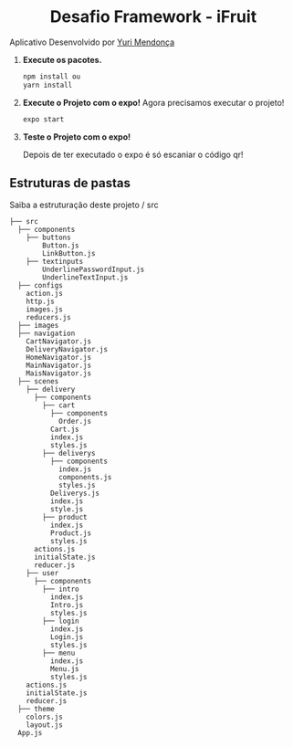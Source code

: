 <h1 align="center">
  Desafio Framework - iFruit
</h1>

Aplicativo Desenvolvido por <a href="https://www.instagram.com/yuritome/">Yuri Mendonça</a>

1.  **Execute os pacotes.**

    ```sh
    npm install ou
    yarn install
    ```
2.  **Execute o Projeto com o expo!**
    Agora precisamos executar o projeto!
    
    ```sh
    expo start
    ```
    
3.  **Teste o Projeto com o expo!**

    Depois de ter executado o expo é só escaniar o código qr! 
     
## Estruturas de pastas

Saiba a estruturação deste projeto / src

     
    ├── src
      ├── components
        ├── buttons 
            Button.js
            LinkButton.js
        ├── textinputs
            UnderlinePasswordInput.js
            UnderlineTextInput.js
      ├── configs
        action.js
        http.js
        images.js
        reducers.js
      ├── images
      ├── navigation
        CartNavigator.js
        DeliveryNavigator.js
        HomeNavigator.js
        MainNavigator.js
        MaisNavigator.js
      ├── scenes
        ├── delivery
          ├── components
            ├── cart
              ├── components
                Order.js
              Cart.js
              index.js
              styles.js
            ├── deliverys
              ├── components
                index.js
                components.js
                styles.js
              Deliverys.js
              index.js
              style.js
            ├── product
              index.js
              Product.js
              styles.js
          actions.js
          initialState.js
          reducer.js
        ├── user
          ├── components
            ├── intro
              index.js
              Intro.js
              styles.js
            ├── login
              index.js
              Login.js
              styles.js
            ├── menu
              index.js
              Menu.js
              styles.js
        actions.js
        initialState.js
        reducer.js  
      ├── theme
        colors.js
        layout.js
      App.js

